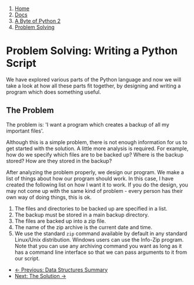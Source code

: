 <!-- -
Title: A Byte of Python 2: Problem Solving
Author: Swaroop C H
Editor: Marios Zindilis
First Published: 2003
Last Updated: 2014-04-06
- -->

<ol class='breadcrumb' itemprop='breadcrumb'>
	<li><a href="/">Home</a></li>
	<li><a href="/docs/">Docs</a></li>
	<li><a href="/docs/a-byte-of-python-2/">A Byte of Python 2</a></li>
	<li><a href="/docs/a-byte-of-python-2/problem-solving/">Problem Solving</a></li>
</ol>

Problem Solving: Writing a Python Script
========================================

We have explored various parts of the Python language and now we will take a 
look at how all these parts fit together, by designing and writing a program 
which does something useful.

The Problem
-----------

The problem is: 'I want a program which creates a backup of all my important 
files'.

Although this is a simple problem, there is not enough information for us to 
get started with the solution. A little more analysis is required. For example, 
how do we specify which files are to be backed up? Where is the backup stored? 
How are they stored in the backup?

After analyzing the problem properly, we design our program. We make a list of 
things about how our program should work. In this case, I have created the 
following list on how I want it to work. If you do the design, you may not come 
up with the same kind of problem - every person has their own way of doing 
things, this is ok.

1.  The files and directories to be backed up are specified in a list.
2.  The backup must be stored in a main backup directory.
3.  The files are backed up into a zip file.
4.  The name of the zip archive is the current date and time.
5.  We use the standard `zip` command available by default in any standard 
    Linux/Unix distribution. Windows users can use the Info-Zip program. Note 
    that you can use any archiving command you want as long as it has a command 
    line interface so that we can pass arguments to it from our script.

<ul class='pager'>
	<li class='previous'><a href='/docs/a-byte-of-python-2/data-structures/summary.html'>&larr; Previous: Data Structures Summary</a></li>
	<li class='next'><a href='/docs/a-byte-of-python-2/problem-solving/solution.html'>Next: The Solution &rarr;</a></li>
</ul>
